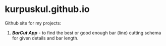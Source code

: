 # kurpuskul.github.io

Github site for my projects:
1. ***BarCut App*** - to find the best or good enough bar (line) cutting schema for given details and bar length.

